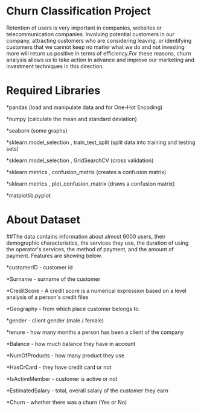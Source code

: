 # **Churn Classification Project**

Retention of users is very important in companies, websites or telecommunication companies. Involving potential customers in our company,
attracting customers who are considering leaving, or identifying customers that we cannot keep no matter what we do and not investing more will return
us positive in terms of efficiency.For these reasons, churn analysis allows us to take action in advance and improve our marketing and investment techniques
in this direction.

# **Required Libraries**
*pandas (load and manipulate data and for One-Hot Encoding)

*numpy (calculate the mean and standard deviation)

*seaborn (some graphs)

*sklearn.model_selection , train_test_split (split data into training and testing sets)

*sklearn.model_selection , GridSearchCV (cross validation)

*sklearn.metrics , confusion_matrix (creates a confusion matrix)

*sklearn.metrics , plot_confusion_matrix (draws a confusion matrix)

*matplotlib.pyplot

# **About Dataset**

##The data contains information about almost 6000 users, their demographic characteristics, the services they use, the duration of using the operator's services, the method of payment, and the amount of payment. Features are showing below.

*customerID - customer id

*Surname - surname of the customer

*CreditScore - A credit score is a numerical expression based on a level analysis of a person's credit files

*Geography - from which place customer belongs to.

*gender - client gender (male / female)

*tenure - how many months a person has been a client of the company

*Balance - how much balance they have in account

*NumOfProducts - how many product they use 

*HasCrCard - they have credit card or not

*IsActiveMember - customer is active or not

*EstimatedSalary - total, overall salary of the customer they earn

*Churn - whether there was a churn (Yes or No)
